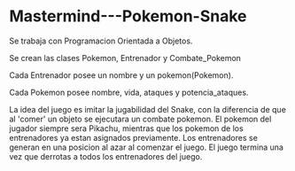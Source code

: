 # Mastermind---Pokemon-Snake

Se trabaja con Programacion Orientada a Objetos.

Se crean las clases Pokemon, Entrenador y Combate_Pokemon

Cada Entrenador posee un nombre y un pokemon(Pokemon).

Cada Pokemon posee nombre, vida, ataques y potencia_ataques.

La idea del juego es imitar la jugabilidad del Snake, con la diferencia de que al 'comer' un objeto se ejecutara un combate pokemon. El pokemon del jugador siempre sera Pikachu, mientras
que los pokemon de los entrenadores ya estan asignados previamente. Los entrenadores se generan en una posicion al azar al comenzar el juego. El juego termina una vez que derrotas a todos 
los entrenadores del juego.